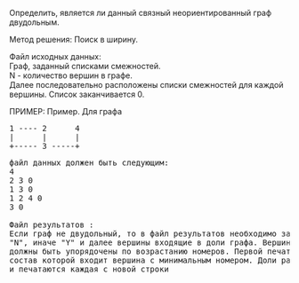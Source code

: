 Определить, является ли данный связный неориентированный граф двудольным.

Метод решения: Поиск в ширину.

Файл исходных данных:  
Граф, заданный списками смежностей.  
N - количество вершин в графе.  
Далее последовательно расположены списки смежностей для каждой вершины. Список заканчивается 0.

ПРИМЕР:
Пример. Для графа
<pre>
1 ---- 2      4  
|      |      |  
+----- 3 -----+  
<pre>
файл данных должен быть следующим:  
4  
2 3 0  
1 3 0  
1 2 4 0  
3 0  

Файл результатов :
Если граф не двудольный, то в файл результатов необходимо записать
"N", иначе "Y" и далее вершины входящие в доли графа. Вершины в долях
должны быть упорядочены по возрастанию номеров. Первой печатается доля в
состав которой входит вершина с минимальным номером. Доли разделяются нулем
и печатаются каждая с новой строки

